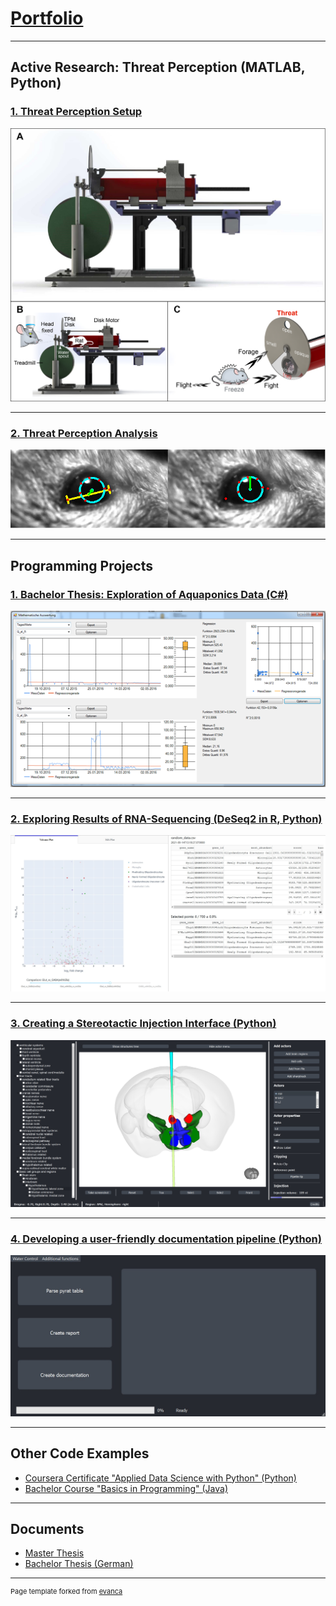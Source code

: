 # [Portfolio](https://github.com/Marti-Ritter/Portfolio)
---

## Active Research: Threat Perception (MATLAB, Python)
### [1. Threat Perception Setup](https://github.com/Marti-Ritter/Portfolio/tree/main/Threat%20Perception%20Setup%20(Python%20and%20Matlab))
[![Threat Perception Setup](images/Setup_Structure.png)](https://github.com/Marti-Ritter/Portfolio/tree/main/Threat%20Perception%20Setup%20(Python%20and%20Matlab))

---
### [2. Threat Perception Analysis](https://github.com/Marti-Ritter/Portfolio/tree/main/Threat%20Perception%20Analysis%20(Python%20and%20Matlab))
[![Threat Perception Analysis](images/DeepLabCut.png)](https://github.com/Marti-Ritter/Portfolio/tree/main/Threat%20Perception%20Analysis%20(Python%20and%20Matlab))

---

## Programming Projects 
### [1. Bachelor Thesis: Exploration of Aquaponics Data (C#)](https://github.com/Marti-Ritter/Portfolio/tree/main/Exploring%20Aquaponics%20Data%20(C%23))
[![Exploration of Aquaponics Data (C#)](images/Visev_display.png)](https://github.com/Marti-Ritter/Portfolio/tree/main/Exploring%20Aquaponics%20Data%20(C%23))

---
### [2. Exploring Results of RNA-Sequencing (DeSeq2 in R, Python)](https://github.com/Marti-Ritter/Portfolio/tree/main/Exploring%20Changes%20in%20Gene%20Expression%20(R%20and%20Python))
[![Exploring Results of RNA-Sequencing (DeSeq2 in R, Python)](images/Dashboard.jpg)](https://github.com/Marti-Ritter/Portfolio/tree/main/Exploring%20Changes%20in%20Gene%20Expression%20(R%20and%20Python))

---
### [3. Creating a Stereotactic Injection Interface (Python)](https://github.com/Marti-Ritter/Portfolio/tree/main/Injection%20Interface%20(Python))
[![Creating a Stereotactic Injection Interface (Python)](images/Details.jpg)](https://github.com/Marti-Ritter/Portfolio/tree/main/Injection%20Interface%20(Python))

---
### [4. Developing a user-friendly documentation pipeline (Python)](https://github.com/Marti-Ritter/Portfolio/tree/main/Automatic%20Documentation%20Processor%20(Python))
[![Developing a user-friendly documentation pipeline (Python)](images/Processor.jpg)](https://github.com/Marti-Ritter/Portfolio/tree/main/Automatic%20Documentation%20Processor%20(Python))

---
## Other Code Examples
- [Coursera Certificate "Applied Data Science with Python" (Python)](https://github.com/Marti-Ritter/Portfolio/tree/main/Coursera%20Applied%20Data%20Science%20(Python))
- [Bachelor Course "Basics in Programming" (Java)](https://github.com/Marti-Ritter/Portfolio/tree/main/Basics%20in%20Programming%20(Java))

---
## Documents
- [Master Thesis](https://github.com/Marti-Ritter/Portfolio/tree/main/Threat%20Perception%20Setup%20(Python%20and%20Matlab)/Master%20thesis.pdf)
- [Bachelor Thesis (German)](https://github.com/Marti-Ritter/Portfolio/tree/main/Exploring%20Aquaponics%20Data%20(C%23)/Bachelorarbeit.pdf)

---
<p style="font-size:11px">Page template forked from <a href="https://github.com/evanca/quick-portfolio">evanca</a></p>
<!-- Remove above link if you don't want to attibute -->
